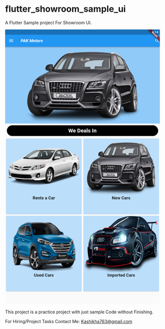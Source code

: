 # flutter_showroom_sample_ui

A Flutter Sample project For Showroom UI.

<img src='https://github.com/Chandio763/Flutter_Showroom_Sample_Animation/blob/master/assets/Screenshot_2021.10.11_18.14.12.926.png' />

This project is a practice project with just sample Code without Finishing.

For Hiring/Project Tasks Contact Me: Kashikha763@gmail.com
